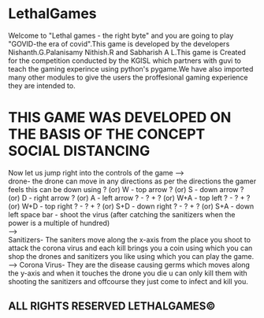 # LethalGames
Welcome to "Lethal games - the right byte" and you are going to play "GOVID-the era of covid".This game is developed by the developers
Nishanth.G.Palanisamy  Nithish.R and Sabharish A L.This game is Created  for the competition conducted by the KGISL which partners
with guvi to teach the gaming experince using python's pygame.We have also imported many other modules to give the users the 
proffesional gaming experience they are intended to.

# THIS GAME WAS DEVELOPED ON THE BASIS OF THE CONCEPT SOCIAL DISTANCING

Now let us jump right into the controls of the game
-->   
      drone- the drone can move in any directions as per the directions the gamer feels this can be down using
              ?     (or)      W        - top arrow
              ?     (or)      S        - down arrow
              ?     (or)      D        - right arrow 
              ?     (or)      A        - left arrow
              ? -   ? + ?  (or)  W+A   - top left
              ? -   ? + ?  (or)  W+D   - top right
              ? -   ? + ?  (or)  S+D   - down right
              ? -   ? + ?  (or)  S+A   - down left
              space bar - shoot the virus (after catching the sanitizers when the power is a multiple of hundred)    
-->      
      Sanitizers- The saniters move along the x-axis from the place you shoot to attack the corona virus and each kill brings you a coin
      using which you can shop the drones and sanitizers you like using which you can play the game.
-->
      Corona Virus- They are the disease causing germs which moves along the y-axis and when it touches the drone you die u can only
      kill them with shooting the sanitizers and offcourse they just come to infect and kill you. 

ALL RIGHTS RESERVED LETHALGAMES©
----------------------------------------------------------------------------------------------------------------------------------------------------------------------------------------------------------------------------------------------------------------------------------------------------------------------------------------------------------

